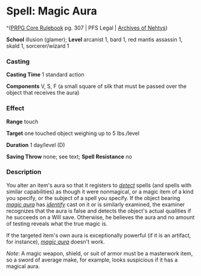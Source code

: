 # Spell: Magic Aura

^([PRPG Core Rulebook][ss-magic-aura] pg. 307 | PFS Legal | [Archives of Nehtys][sn-magic-aura])

**School** illusion (glamer); **Level** arcanist 1, bard 1, red mantis assassin 1, skald 1, sorcerer/wizard 1

### Casting

**Casting Time** 1 standard action  

**Components** V, S, F (a small square of silk that must be passed over the object that receives the aura)

### Effect

**Range** touch  

**Target** one touched object weighing up to 5 lbs./level  

**Duration** 1 day/level (D)  

**Saving Throw** none; see text; **Spell Resistance** no

### Description

You alter an item's aura so that it registers to _[detect]_ spells (and spells with similar capabilities) as though it were nonmagical, or a magic item of a kind you specify, or the subject of a spell you specify. If the object bearing _[magic aura]_ has _[identify]_ cast on it or is similarly examined, the examiner recognizes that the aura is false and detects the object's actual qualities if he succeeds on a Will save. Otherwise, he believes the aura and no amount of testing reveals what the true magic is.  

If the targeted item's own aura is exceptionally powerful (if it is an artifact, for instance), _[magic aura]_ doesn't work.  

_Note_: A magic weapon, shield, or suit of armor must be a masterwork item, so a sword of average make, for example, looks suspicious if it has a magical aura.

[ss-magic-aura]: http://paizo.com/pathfinderRPG/v57
[sn-magic-aura]: http://www.archivesofnethys.com/SpellDisplay.aspx?ItemName=Magic%20Aura
[identify]: http://www.archivesofnethys.com/SpellDisplay.aspx?ItemName=identify
[detect]: http://www.archivesofnethys.com/SpellDisplay.aspx?ItemName=detect
[magic aura]: http://www.archivesofnethys.com/SpellDisplay.aspx?ItemName=magic%20aura